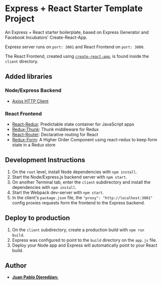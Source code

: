 # Express + React Starter Template Project

An Express + React starter boilerplate, based on Express Generator and Facebook Incubators' Create-React-App.

Express server runs on `port: 3001` and React Frontend on `port: 3000`.

The React Frontend, created using [`create-react-app`](https://github.com/facebook/create-react-app), is found inside the `client` directory.

## Added libraries

### Node/Express Backend

* [Axios HTTP Client](https://github.com/axios/axios)

### React Frontend

* [React-Redux](https://github.com/reactjs/redux): Predictable state container for JavaScript apps
* [Redux-Thunk](https://github.com/gaearon/redux-thunk): Thunk middleware for Redux
* [React-Router](https://github.com/ReactTraining/react-router): Declarative routing for React
* [Redux-Form](https://github.com/erikras/redux-form): A Higher Order Component using react-redux to keep form state in a Redux store

## Development Instructions

1. On the `root` level, install Node dependencies with `npm install`.
1. Start the Node/Express.js backend server with `npm start`.
1. On another Terminal tab, enter the `client` subdirectory and install the dependencies with `npm install`.
1. Start the Webpack dev-server with `npm start`.
1. In the client's `package.json` file, the `"proxy": "http://localhost:3001"` config proxies requests form the frontend to the Express backend.

## Deploy to production

1. On the `client` subdirectory, create a production build with `npm run build`.
1. Express was configured to point to the `build` directory on the `app.js` file.
1. Deploy your Node app and Express will automatically point to your React build.

## Author

* [**Juan Pablo Djeredjian:**](https://github.com/jpdjere)

